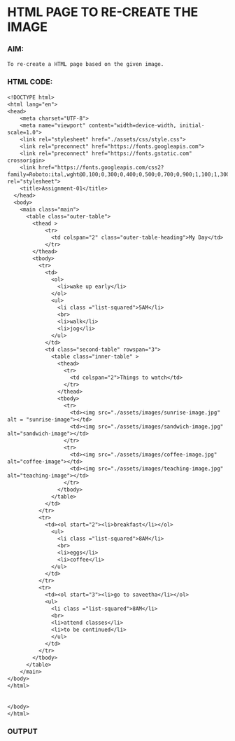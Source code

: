 #  HTML PAGE TO RE-CREATE THE IMAGE

### AIM:
    To re-create a HTML page based on the given image.

### HTML CODE:
    <!DOCTYPE html>
    <html lang="en">
    <head>
        <meta charset="UTF-8">
        <meta name="viewport" content="width=device-width, initial-scale=1.0">
        <link rel="stylesheet" href="./assets/css/style.css">
        <link rel="preconnect" href="https://fonts.googleapis.com">
        <link rel="preconnect" href="https://fonts.gstatic.com" crossorigin>
        <link href="https://fonts.googleapis.com/css2?family=Roboto:ital,wght@0,100;0,300;0,400;0,500;0,700;0,900;1,100;1,300;1,400;1,500;1,700;1,900&display=swap" rel="stylesheet">   
        <title>Assignment-01</title>
      </head>
      <body>
        <main class="main">
          <table class="outer-table">
            <thead >
                <tr>
                  <td colspan="2" class="outer-table-heading">My Day</td>
                </tr>
            </thead>
            <tbody>
              <tr>
                <td>
                  <ol>
                    <li>wake up early</li>
                  </ol>
                  <ul>
                    <li class ="list-squared">5AM</li>
                    <br>
                    <li>walk</li>
                    <li>jog</li>
                  </ul>
                </td>
                <td class="second-table" rowspan="3">
                  <table class="inner-table" >
                    <thead>
                      <tr>
                        <td colspan="2">Things to watch</td>
                      </tr>
                    </thead>
                    <tbody>
                      <tr>
                        <td><img src="./assets/images/sunrise-image.jpg" alt = "sunrise-image"></td>
                        <td><img src="./assets/images/sandwich-image.jpg" alt="sandwich-image"></td>
                      </tr>
                      <tr>
                        <td><img src="./assets/images/coffee-image.jpg" alt="coffee-image"></td>
                        <td><img src="./assets/images/teaching-image.jpg" alt="teaching-image"></td>
                      </tr>
                    </tbody>
                  </table>
                </td>
              </tr>
              <tr>
                <td><ol start="2"><li>breakfast</li></ol>
                  <ul>
                    <li class ="list-squared">8AM</li>
                    <br>
                    <li>eggs</li>
                    <li>coffee</li>
                  </ul>
                </td>
              </tr>
              <tr>
                <td><ol start="3"><li>go to saveetha</li></ol>
                <ul>
                  <li class ="list-squared">8AM</li>
                  <br>
                  <li>attend classes</li>
                  <li>to be continued</li>
                  </ul>
                </td>
              </tr>
            </tbody>
          </table>
        </main>
    </body>
    </html>

        
    </body>
    </html>

### OUTPUT
